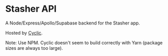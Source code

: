 # Stasher API

A Node/Express/Apollo/Supabase backend for the Stasher app.

Hosted by [Cyclic](https://deploy.cyclic.app/).

Note: Use NPM. Cyclic doesn't seem to build correctly with Yarn (package sizes are always too large).
